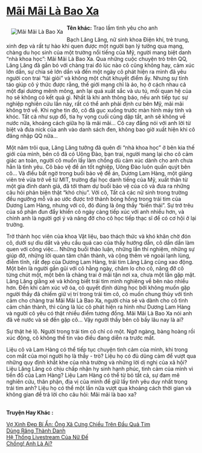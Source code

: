 <a href="https://utruyen.com/mai-mai-la-bao-xa/1878/" title="Mãi Mãi Là Bao Xa"><h1>Mãi Mãi Là Bao Xa</h1></a><div style="display:table"><img align="right" style="float: left; padding: 10px;" src="https://utruyen.com/images/story/200x260/mai-mai-la-bao-xa.jpg" alt="Mãi Mãi Là Bao Xa"><b>Tên khác:</b> Trao lầm tình yêu cho anh<p></p>Bạch Lăng Lăng, nữ sinh khoa Điện khí, trẻ trung, xinh đẹp và rất tự hào khi quen được một người bạn lý tưởng qua mạng, chàng du học sinh của một trường nổi tiếng của Mỹ, người mang biệt danh “nhà khoa học”: Mãi Mãi Là Bao Xa. Qua những cuộc chuyện trò trên QQ, Lăng Lăng đã gắn bó với chàng trai đó lúc nào cô cũng không hay, cảm xúc lớn dần, sự chia sẻ lớn dần và đến một ngày cô phát hiện ra mình đã yêu người con trai “tài giỏi” và không một chút khuyết điểm ấy. Nhưng sự tỉnh táo giúp cô ý thức được rằng, thế giới mạng chỉ là ảo, họ ở cách nhau cả một đại dương mênh mông, anh lại quá xuất sắc và ưu tú, mối quan hệ của họ sẽ không có kết quả gì. Nhất là khi anh thông báo, nếu anh tiếp tục sự nghiệp nghiên cứu lần này, rất có thể anh phải định cư bên Mỹ, mãi mãi không trở về. Khi nghe tin đó, cô đã gục xuống trước màn hình máy tính và khóc. Tất cả như sụp đổ, tia hy vọng cuối cùng dập tắt, anh sẽ không về nước nữa, khoảng cách giữa họ là mãi mãi… Cô cay đắng nói với anh lời từ biệt và đưa nick của anh vào danh sách đen, không bao giờ xuất hiện khi cô đăng nhập QQ nữa…<p></p>Một năm trôi qua, Lăng Lăng tưởng đã quên đi “nhà khoa học” ở bên kia thế giới của mình, bên cô đã có Uông Đào, bạn trai, người mang lại cho cô cảm giác an toàn, người cô muốn lấy làm chồng dù cảm xúc dành cho anh chưa hẳn là tình yêu. Cô bảo vệ đề án tốt nghiệp, Uông Đào luôn quấn quýt bên cô… Và điều bất ngờ trong buổi bảo vệ đề án, Dương Lam Hàng, một giảng viên trẻ vừa trở về từ MIT, trường đại học danh tiếng của Mỹ, xuất thân từ một gia đình danh giá, đã tới tham dự buổi bảo vệ của cô và đưa ra những câu hỏi phản biện thật “khó chịu”. Với cô, Tất cả các nữ sinh trong trường đều ngưỡng mỗ và ao ước được trở thành bóng hồng trong trái tim của Dương Lam Hàng, nhưng với cô, đó đúng là ông thầy “biến thái”. Sự trớ trêu của số phận đun đẩy khiến cô ngày càng tiếp xúc với anh nhiều hơn, và chính anh là người gợi ý và nâng đỡ cho cô học tiếp thạc sĩ để có cơ hội ở lại trường.<p></p>Trở thành học viên của khoa Vật liệu, bao thách thức và khó khăn chờ đón cô, dưới sự dìu dắt và yêu cầu quá cao của thầy hướng dẫn, cô dần dần làm quen với công việc… Những buổi thảo luận, những lần thí nghiệm, những sự giúp đỡ, những lời quan tâm chân thành, và cộng thêm vẻ ngoài lạnh lùng, điễm tĩnh, rất đẹp của Dương Lam Hàng, trái tim Lăng Lăng cũng xao động. Một bên là người gần gũi với cô hằng ngày, chăm lo cho cô, nâng đỡ cô từng chút một, một bên là chàng trai ở mãi tận nơi xa, chưa một lần gặp mặt. Lăng Lăng giằng xé và không biết trái tim mình nghiêng về bên nào nhiều hơn. Đến khi cảm xúc vỡ òa, cô quyết định dừng học bởi không muốn gặp người thầy đã chiếm giữ vị trí trong trái tim cô, cô muốn chung thủy với tình cảm cho chàng trai Mãi Mãi Là Bao Xa, người chia sẻ và dành cho cô tình cảm chân thành, thì cũng là lúc cô phát hiện ra hình như Dương Lam Hàng và người cô yêu có thật nhiều điểm tương đồng. Mãi Mãi Là Bao Xa nói anh đã về nước và sẽ đến gặp cô… Vậy người thầy bên cô bấy lâu nay là ai?<p></p>Sự thật hé lộ. Người trong trái tim cô chỉ có một. Ngỡ ngàng, bàng hoàng rồi xúc động, cô không thể tin vào điều đang diễn ra trước mắt.<p></p>Liệu cô và Lam Hàng có thể tiếp tục chuyện tình cảm của mình, khi trong con mắt của mọi người họ là thầy - trò? Liệu họ có đủ dũng cảm để vượt qua những quy định khắt khe của nhà trường và những lời dị nghị của xã hội? Liệu Lăng Lăng có chịu chấp nhận hy sinh hạnh phúc, tình cảm của mình vì tiền đồ của Lam Hàng? Liệu Lam Hàng có thể từ bỏ tất cả, sự đam mê nghiên cứu, thân phận, địa vị của mình để giữ lấy tình yêu duy nhất trong trái tim anh? Liệu họ có thể một lần nữa vượt qua khoảng cách thời gian và không gian để trả lời cho câu hỏi: Mãi mãi là bao xa?</div><p><br><b>Truyện Hay Khác :</b></p><a href="https://utruyen.com/vo-xinh-dep-bi-an-ong-xa-cung-chieu-tren-dau-qua-tim/18414/" alt="Vợ Xinh Đẹp Bí Ẩn: Ông Xã Cưng Chiều Trên Đầu Quả Tim">Vợ Xinh Đẹp Bí Ẩn: Ông Xã Cưng Chiều Trên Đầu Quả Tim</a><br/><a href="https://github.com/quanluxury/ngontinhhot/tree/master/truyenhay/19477/" alt="Dùng Răng Thành Danh">Dùng Răng Thành Danh</a><br/><a href="https://truyenngontinhay.wordpress.com/2019/10/03/he-thong-livestream-cua-nu-de/" alt="Hệ Thống Livestream Của Nữ Đế">Hệ Thống Livestream Của Nữ Đế</a><br/><a href="https://www.wattpad.com/story/207673595-ch%E1%BB%93ng-anh-l%C3%A0-ai" alt="Chồng! Anh Là Ai?">Chồng! Anh Là Ai?</a><br/>